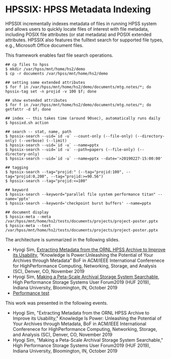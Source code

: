# HPSSIX: HPSS Metadata Indexing

HPSSIX incrementally indexes metadata of files in running HPSS system and
allows users to quickly locate files of interest with file metadata, including
POSIX file attributes (or stat metadata) and POSIX extended attributes. HPSSIX
also features the fulltext search for supported file types, e.g., Microsoft
Office document files.

This framework enables fast file search operations.

```
## cp files to hpss
$ mkdir /var/hpss/mnt/home/hs2/demo
$ cp -r documents /var/hpss/mnt/home/hs2/demo

## setting some extended attributes
$ for f in /var/hpss/mnt/home/hs2/demo/documents/mtg.notes/*; do hpssix-tag set -n projid -v 100 $f; done

## show extended attributes
$ for f in /var/hpss/mnt/home/hs2/demo/documents/mtg.notes/*; do getfattr -d $f; done

## index -- this takes time (around 90sec), automatically runs daily
$ hpssixd.sh action

## search -- stat, name, path
$ hpssix-search --uid=`id -u` --count-only (--file-only) (--directory-only) (--verbose) (--limit)
$ hpssix-search --uid=`id -u` --name=pptx
$ hpssix-search --uid=`id -u` --path=papers (--file-only) (--directory-only)
$ hpssix-search --uid=`id -u` --name=pptx --date='>20190227-15:00:00'

## tagging
$ hpssix-search --tag="projid:" (--tag="projid:100", --tag="projid:0,200", --tag="projid:>=90.56")
$ hpssix-search --tag="projid:<=100"

## keyword
$ hpssix-search --keyword="parallel file system performance titan" --name='pptx'
$ hpssix-search --keyword='checkpoint burst buffers' --name=pptx

## document display
$ hpssix-meta --meta /var/hpss/mnt/home/hs2/tests/documents/projects/project-poster.pptx
$ hpssix-meta --text /var/hpss/mnt/home/hs2/tests/documents/projects/project-poster.pptx
```

The architecture is summarized in the following slides.

* Hyogi Sim, [Extracting Metadata from the ORNL HPSS Archive to Improve its Usability](https://drive.google.com/file/d/1uy5P7APg8PVgh5Pmcc8cuoOWfSlvMEUo/view?usp=sharing), “Knowledge Is Power:Unleashing the Potential of Your Archives through Metadata” BoF in ACM/IEEE International Conferenece for HighPerformance Computing, Networking, Storage, and Analysis (SC), Denver, CO, November 2019
* Hyogi Sim, [Making a Peta-Scale Archival Storage System Searchable](https://drive.google.com/file/d/1_rWzjdxsvgKNbk-F-DSDScqppxlWyE1M/view?usp=sharing), High Performance Storage Systems User Forum2019 (HUF 2019), Indiana University, Bloomington, IN, October 2019
* [Performance test](https://docs.google.com/presentation/d/1a6zdbaiwfsCqKLf3YJ9bEb0zQhlctn3s6l8WdPeVzZQ/edit?usp=sharing)

This work was presented in the following events.

* Hyogi Sim, "Extracting Metadata from the ORNL HPSS Archive to Improve its
Usability," Knowledge Is Power: Unleashing the Potential of Your Archives
through Metadata, BoF in ACM/IEEE International Conferenece for HighPerformance
Computing, Networking, Storage, and Analysis (SC), Denver, CO, November 2019
* Hyogi Sim, "Making a Peta-Scale Archival Storage System Searchable,"
High Performance Storage Systems User Forum2019 (HUF 2019),
Indiana University, Bloomington, IN, October 2019

